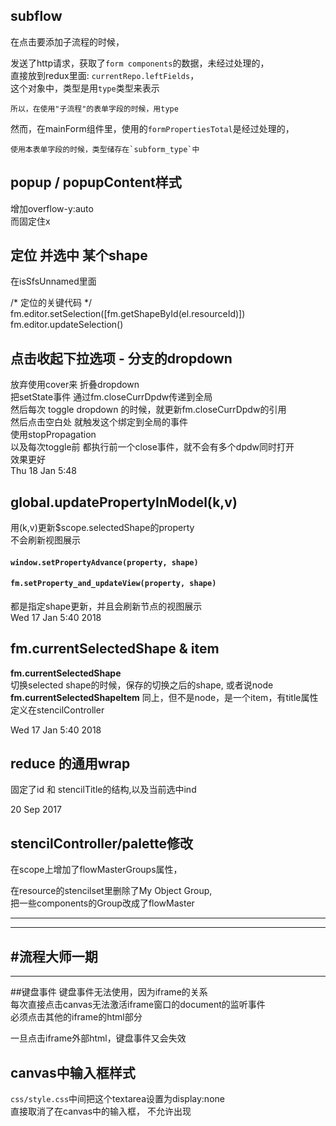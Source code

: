 ## subflow	
在点击要添加子流程的时候，	

发送了http请求，获取了`form components`的数据，未经过处理的，  
直接放到redux里面: `currentRepo.leftFields`，  
这个对象中，类型是用`type`类型来表示  
	
	所以，在使用"子流程"的表单字段的时候，用type
  

然而，在mainForm组件里，使用的`formPropertiesTotal`是经过处理的，  

	使用本表单字段的时候，类型储存在`subform_type`中
## popup / popupContent样式
增加overflow-y:auto  
而固定住x

## 定位 并选中 某个shape
在isSfsUnnamed里面  

/* 定位的关键代码 */                    
                    fm.editor.setSelection([fm.getShapeById(el.resourceId)])                   
fm.editor.updateSelection()

## 点击收起下拉选项 - 分支的dropdown
放弃使用cover来 折叠dropdown  
把setState事件 通过fm.closeCurrDpdw传递到全局  
然后每次 toggle dropdown 的时候，就更新fm.closeCurrDpdw的引用  
然后点击空白处 就触发这个绑定到全局的事件  
使用stopPropagation  
以及每次toggle前 都执行前一个close事件，就不会有多个dpdw同时打开  
效果更好  
Thu 18 Jan 5:48

## global.updatePropertyInModel(k,v)
用(k,v)更新$scope.selectedShape的property  
不会刷新视图展示
#### `window.setPropertyAdvance(property, shape)`
#### `fm.setProperty_and_updateView(property, shape)`
都是指定shape更新，并且会刷新节点的视图展示  
Wed 17 Jan 5:40 2018  



## fm.currentSelectedShape & item  
**fm.currentSelectedShape**  
切换selected shape的时候，保存的切换之后的shape, 或者说node  
**fm.currentSelectedShapeItem**
同上，但不是node，是一个item，有title属性  
定义在stencilController

Wed 17 Jan 5:40 2018



## reduce 的通用wrap
固定了id 和 stencilTitle的结构,以及当前选中ind


20 Sep 2017

## stencilController/palette修改
在scope上增加了flowMasterGroups属性，

在resource的stencilset里删除了My Object Group,  
把一些components的Group改成了flowMaster

---
---
#流程大师一期 
---
---

##键盘事件
键盘事件无法使用，因为iframe的关系  
每次直接点击canvas无法激活iframe窗口的document的监听事件  
必须点击其他的iframe的html部分  

一旦点击iframe外部html，键盘事件又会失效


## canvas中输入框样式
`css/style.css`中间把这个textarea设置为display:none  
直接取消了在canvas中的输入框， 不允许出现